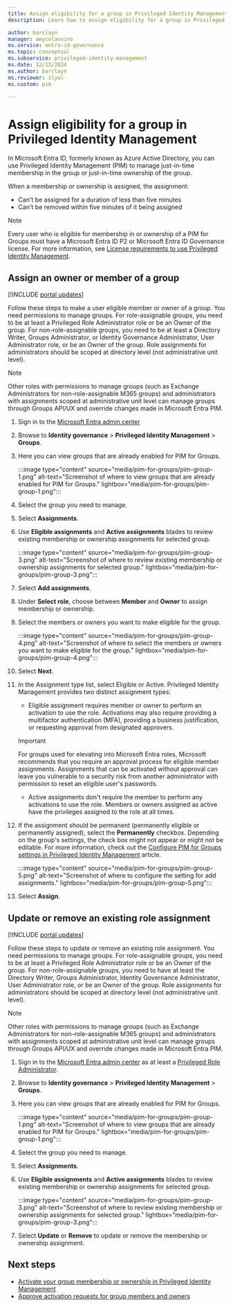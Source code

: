```yaml
---
title: Assign eligibility for a group in Privileged Identity Management
description: Learn how to assign eligibility for a group in Privileged Identity Management.

author: barclayn
manager: amycolannino
ms.service: entra-id-governance
ms.topic: conceptual
ms.subservice: privileged-identity-management
ms.date: 12/13/2024
ms.author: barclayn
ms.reviewer: ilyal
ms.custom: pim

---
```


# Assign eligibility for a group in Privileged Identity Management

In Microsoft Entra ID, formerly known as Azure Active Directory, you can use Privileged Identity Management (PIM) to manage just-in-time membership in the group or just-in-time ownership of the group.

When a membership or ownership is assigned, the assignment:

- Can't be assigned for a duration of less than five minutes
- Can't be removed within five minutes of it being assigned

>[!NOTE]
>Every user who is eligible for membership in or ownership of a PIM for Groups must have a Microsoft Entra ID P2 or Microsoft Entra ID Governance license. For more information, see [License requirements to use Privileged Identity Management](~/id-governance/licensing-fundamentals.md).

## Assign an owner or member of a group

[!INCLUDE [portal updates](~/includes/portal-update.md)]

Follow these steps to make a user eligible member or owner of a group. You need permissions to manage groups. For role-assignable groups, you need to be at least a Privileged Role Administrator role or be an Owner of the group. For non-role-assignable groups, you need to be at least a Directory Writer, Groups Administrator, or Identity Governance Administrator, User Administrator role, or be an Owner of the group. Role assignments for administrators should be scoped at directory level (not administrative unit level). 

> [!NOTE]
> Other roles with permissions to manage groups (such as Exchange Administrators for non-role-assignable M365 groups) and administrators with assignments scoped at administrative unit level can manage groups through Groups API/UX and override changes made in Microsoft Entra PIM.

1. Sign in to the [Microsoft Entra admin center](https://entra.microsoft.com)

1. Browse to **Identity governance** > **Privileged Identity Management** > **Groups**. 

1. Here you can view groups that are already enabled for PIM for Groups.

    :::image type="content" source="media/pim-for-groups/pim-group-1.png" alt-text="Screenshot of where to view groups that are already enabled for PIM for Groups." lightbox="media/pim-for-groups/pim-group-1.png":::

1. Select the group you need to manage.

1. Select **Assignments**.

1. Use **Eligible assignments** and **Active assignments** blades to review existing membership or ownership assignments for selected group.

    :::image type="content" source="media/pim-for-groups/pim-group-3.png" alt-text="Screenshot of where to review existing membership or ownership assignments for selected group." lightbox="media/pim-for-groups/pim-group-3.png":::

1. Select **Add assignments**.

1. Under **Select role**, choose between **Member** and **Owner** to assign membership or ownership.

1. Select the members or owners you want to make eligible for the group.

    :::image type="content" source="media/pim-for-groups/pim-group-4.png" alt-text="Screenshot of where to select the members or owners you want to make eligible for the group." lightbox="media/pim-for-groups/pim-group-4.png":::

1. Select **Next**.

1. In the Assignment type list, select Eligible or Active. Privileged Identity Management provides two distinct assignment types:
    - Eligible assignment requires member or owner to perform an activation to use the role. Activations may also require providing a multifactor authentication (MFA), providing a business justification, or requesting approval from designated approvers.
    > [!IMPORTANT]
    > For groups used for elevating into Microsoft Entra roles, Microsoft recommends that you require an approval process for eligible member assignments. Assignments that can be activated without approval can leave you vulnerable to a security risk from another administrator with permission to reset an eligible user's passwords.
    - Active assignments don't require the member to perform any activations to use the role. Members or owners assigned as active have the privileges assigned to the role at all times.

1. If the assignment should be permanent (permanently eligible or permanently assigned), select the **Permanently** checkbox. Depending on the group's settings, the check box might not appear or might not be editable. For more information, check out the [Configure PIM for Groups settings in Privileged Identity Management](groups-role-settings.md#assignment-duration) article.

    :::image type="content" source="media/pim-for-groups/pim-group-5.png" alt-text="Screenshot of where to configure the setting for add assignments." lightbox="media/pim-for-groups/pim-group-5.png":::

1. Select **Assign**.

## Update or remove an existing role assignment

[!INCLUDE [portal updates](~/includes/portal-update.md)]

Follow these steps to update or remove an existing role assignment. You need permissions to manage groups. For role-assignable groups, you need to be at least a Privileged Role Administrator role or be an Owner of the group. For non-role-assignable groups, you need to have at least the Directory Writer, Groups Administrator, Identity Governance Administrator, User Administrator role, or be an Owner of the group. Role assignments for administrators should be scoped at directory level (not administrative unit level). 

> [!NOTE]
> Other roles with permissions to manage groups (such as Exchange Administrators for non-role-assignable M365 groups) and administrators with assignments scoped at administrative unit level can manage groups through Groups API/UX and override changes made in Microsoft Entra PIM.

1. Sign in to the [Microsoft Entra admin center](https://entra.microsoft.com) as at least a [Privileged Role Administrator](~/identity/role-based-access-control/permissions-reference.md#privileged-role-administrator).

1. Browse to **Identity governance** > **Privileged Identity Management** > **Groups**. 

1. Here you can view groups that are already enabled for PIM for Groups.

    :::image type="content" source="media/pim-for-groups/pim-group-1.png" alt-text="Screenshot of where to view groups that are already enabled for PIM for Groups." lightbox="media/pim-for-groups/pim-group-1.png":::

1. Select the group you need to manage.

1. Select **Assignments**.

1. Use **Eligible assignments** and **Active assignments** blades to review existing membership or ownership assignments for selected group.

    :::image type="content" source="media/pim-for-groups/pim-group-3.png" alt-text="Screenshot of where to review existing membership or ownership assignments for selected group." lightbox="media/pim-for-groups/pim-group-3.png":::

1. Select **Update** or **Remove** to update or remove the membership or ownership assignment.

## Next steps

- [Activate your group membership or ownership in Privileged Identity Management](groups-activate-roles.md)
- [Approve activation requests for group members and owners](groups-approval-workflow.md)
